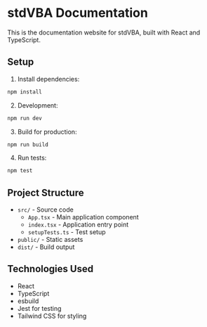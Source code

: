 # stdVBA Documentation

This is the documentation website for stdVBA, built with React and TypeScript.

## Setup

1. Install dependencies:
```bash
npm install
```

2. Development:
```bash
npm run dev
```

3. Build for production:
```bash
npm run build
```

4. Run tests:
```bash
npm test
```

## Project Structure

- `src/` - Source code
  - `App.tsx` - Main application component
  - `index.tsx` - Application entry point
  - `setupTests.ts` - Test setup
- `public/` - Static assets
- `dist/` - Build output

## Technologies Used

- React
- TypeScript
- esbuild
- Jest for testing
- Tailwind CSS for styling 